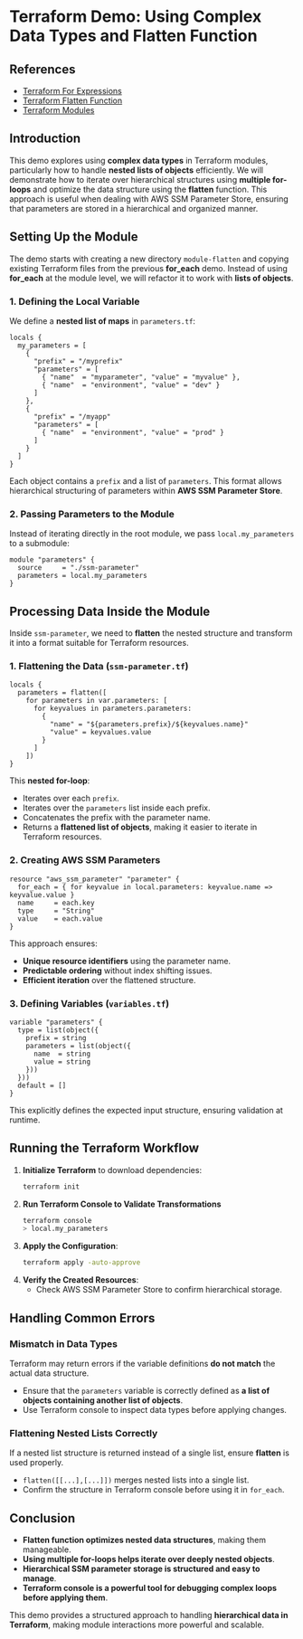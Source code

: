 # Terraform Demo: Using Complex Data Types and Flatten Function

## References
- [Terraform For Expressions](https://developer.hashicorp.com/terraform/language/expressions/for)
- [Terraform Flatten Function](https://developer.hashicorp.com/terraform/language/functions/flatten)
- [Terraform Modules](https://developer.hashicorp.com/terraform/language/modules/syntax)

## Introduction
This demo explores using **complex data types** in Terraform modules, particularly how to handle **nested lists of objects** efficiently. We will demonstrate how to iterate over hierarchical structures using **multiple for-loops** and optimize the data structure using the **flatten** function. This approach is useful when dealing with AWS SSM Parameter Store, ensuring that parameters are stored in a hierarchical and organized manner.

## Setting Up the Module
The demo starts with creating a new directory `module-flatten` and copying existing Terraform files from the previous **for_each** demo. Instead of using **for_each** at the module level, we will refactor it to work with **lists of objects**.

### 1. **Defining the Local Variable**
We define a **nested list of maps** in `parameters.tf`:
```hcl
locals {
  my_parameters = [
    {
      "prefix" = "/myprefix"
      "parameters" = [
        { "name"  = "myparameter", "value" = "myvalue" },
        { "name"  = "environment", "value" = "dev" }
      ]
    },
    {
      "prefix" = "/myapp"
      "parameters" = [
        { "name"  = "environment", "value" = "prod" }
      ]
    }
  ]
}
```
Each object contains a `prefix` and a list of `parameters`. This format allows hierarchical structuring of parameters within **AWS SSM Parameter Store**.

### 2. **Passing Parameters to the Module**
Instead of iterating directly in the root module, we pass `local.my_parameters` to a submodule:
```hcl
module "parameters" {
  source     = "./ssm-parameter"
  parameters = local.my_parameters
}
```

## Processing Data Inside the Module
Inside `ssm-parameter`, we need to **flatten** the nested structure and transform it into a format suitable for Terraform resources.

### 1. **Flattening the Data** (`ssm-parameter.tf`)
```hcl
locals {
  parameters = flatten([
    for parameters in var.parameters: [
      for keyvalues in parameters.parameters:
        {
          "name" = "${parameters.prefix}/${keyvalues.name}"
          "value" = keyvalues.value
        }
      ]
    ])
}
```
This **nested for-loop**:
- Iterates over each `prefix`.
- Iterates over the `parameters` list inside each prefix.
- Concatenates the prefix with the parameter name.
- Returns a **flattened list of objects**, making it easier to iterate in Terraform resources.

### 2. **Creating AWS SSM Parameters**
```hcl
resource "aws_ssm_parameter" "parameter" {
  for_each = { for keyvalue in local.parameters: keyvalue.name => keyvalue.value }
  name     = each.key
  type     = "String"
  value    = each.value
}
```
This approach ensures:
- **Unique resource identifiers** using the parameter name.
- **Predictable ordering** without index shifting issues.
- **Efficient iteration** over the flattened structure.

### 3. **Defining Variables** (`variables.tf`)
```hcl
variable "parameters" {
  type = list(object({
    prefix = string
    parameters = list(object({
      name  = string
      value = string
    }))
  }))
  default = []
}
```
This explicitly defines the expected input structure, ensuring validation at runtime.

## Running the Terraform Workflow
1. **Initialize Terraform** to download dependencies:
   ```sh
   terraform init
   ```
2. **Run Terraform Console to Validate Transformations**
   ```sh
   terraform console
   > local.my_parameters
   ```
3. **Apply the Configuration**:
   ```sh
   terraform apply -auto-approve
   ```
4. **Verify the Created Resources**:
   - Check AWS SSM Parameter Store to confirm hierarchical storage.

## Handling Common Errors
### **Mismatch in Data Types**
Terraform may return errors if the variable definitions **do not match** the actual data structure.
- Ensure that the `parameters` variable is correctly defined as **a list of objects containing another list of objects**.
- Use Terraform console to inspect data types before applying changes.

### **Flattening Nested Lists Correctly**
If a nested list structure is returned instead of a single list, ensure **flatten** is used properly.
- `flatten([[...],[...]])` merges nested lists into a single list.
- Confirm the structure in Terraform console before using it in `for_each`.

## Conclusion
- **Flatten function optimizes nested data structures**, making them manageable.
- **Using multiple for-loops helps iterate over deeply nested objects**.
- **Hierarchical SSM parameter storage is structured and easy to manage**.
- **Terraform console is a powerful tool for debugging complex loops before applying them**.

This demo provides a structured approach to handling **hierarchical data in Terraform**, making module interactions more powerful and scalable.

